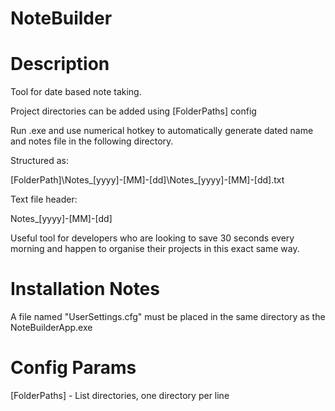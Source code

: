 # NoteBuilder

Description
=============================================================
Tool for date based note taking.

Project directories can be added using [FolderPaths] config

Run .exe and use numerical hotkey to automatically generate
dated name and notes file in the following directory.

Structured as:

[FolderPath]\Notes_[yyyy]-[MM]-[dd]\Notes_[yyyy]-[MM]-[dd].txt

Text file header:

Notes_[yyyy]-[MM]-[dd]

Useful tool for developers who are looking to save 30 seconds
every morning and happen to organise their projects
in this exact same way.

Installation Notes
=============================================================

A file named "UserSettings.cfg" must be placed in the
same directory as the NoteBuilderApp.exe

Config Params
=============================================================
[FolderPaths] - List directories, one directory per line
